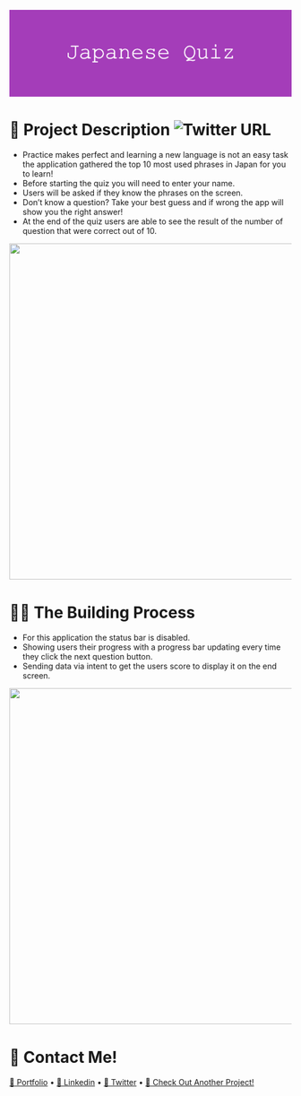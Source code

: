 ![](https://github.com/196Sebastian/japanese-quiz/blob/main/Japanese_Quiz.png) 

# 🌟 Project Description ![Twitter URL](https://img.shields.io/twitter/url?style=social&url=https%3A%2F%2Ftwitter.com%2F196Sebastian)
- Practice makes perfect and learning a new language is not an easy task the application gathered the top 10 most used phrases in Japan for you to learn!
- Before starting the quiz you will need to enter your name.
- Users will be asked if they know the phrases on the screen.
- Don’t know a question? Take your best guess and if wrong the app will show you the right answer! 
- At the end of the quiz users are able to see the result of the number of question that were correct out of 10.

<img src="https://user-images.githubusercontent.com/87108242/153098498-96b5e46b-2c59-485e-b23f-6a22c1523cd9.png" width="600" height="600">

# 👨‍💻 The Building Process
- For this application the status bar is disabled.
- Showing users their progress with a progress bar updating every time they click the next question button.
- Sending data via intent to get the users score to display it on the end screen. 

<img src="https://user-images.githubusercontent.com/87108242/153098782-9d0eb519-9791-44c5-947e-d818dcf67f66.png" width="600" height="600">

# 🔔 Contact Me!

  [📝 Portfolio](https://sebastiancorrea.netlify.app/) • [💼 Linkedin](https://www.linkedin.com/in/sebastian-correa-b6858b177/) • [🐤 Twitter](https://twitter.com/196Sebastian) • [📱 Check Out Another Project!](https://github.com/196Sebastian/drawing-app)
